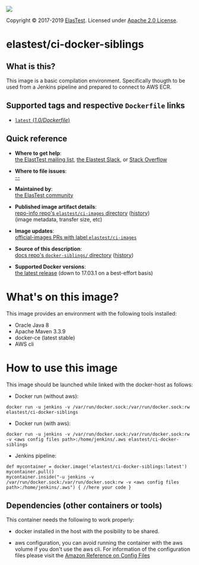 [![][ElasTest Logo]][ElasTest]

Copyright © 2017-2019 [ElasTest]. Licensed under [Apache 2.0 License].

elastest/ci-docker-siblings 
==============================

## What is this? 

This image is a basic compilation environment. Specifically thougth to be used from a Jenkins pipeline and prepared to connect to AWS ECR. 

## Supported tags and respective `Dockerfile` links
-	[ `latest` (*1.0/Dockerfile*)](https://github.com/elastest/ci-images/blob/master/docker-siblings/Dockerfile)

## Quick reference

-	**Where to get help**:  
	[the ElastTest mailing list](), [the Elastest Slack](), or [Stack Overflow]()

-	**Where to file issues**:  
	[--]()

-	**Maintained by**:  
	[the ElasTest community](https://github.com/elastest)

-	**Published image artifact details**:  
	[repo-info repo's `elastest/ci-images` directory](https://github.com/elastest/ci-images/blob/master/<image-name>) ([history](https://github.com/elastest/ci-images/commits/master/<image-name>))  
	(image metadata, transfer size, etc)

-	**Image updates**:  
	[official-images PRs with label `elastest/ci-images`](https://github.com/elastest/ci-images/pulls?q=label%3Alibrary%2Fmysql)  

-	**Source of this description**:  
	[docs repo's `docker-siblings/` directory](https://github.com/elastest/ci-images/tree/master/docker-siblings) ([history](https://github.com/elastest/ci-images/commits/master/docker-siblings))

-	**Supported Docker versions**:  
	[the latest release](https://github.com/docker/docker/releases/latest) (down to 17.03.1 on a best-effort basis)

# What's on this image?

This image provides an environment with the following tools installed:
- Oracle Java 8
- Apache Maven 3.3.9
- docker-ce (latest stable)
- AWS cli 


# How to use this image

This image should be launched while linked with the docker-host as follows:

- Docker run (without aws): 
```
docker run -u jenkins -v /var/run/docker.sock:/var/run/docker.sock:rw elastest/ci-docker-siblings 
```

- Docker run (with aws): 
```
docker run -u jenkins -v /var/run/docker.sock:/var/run/docker.sock:rw -v <aws config files path>:/home/jenkins/.aws elastest/ci-docker-siblings 
```

- Jenkins pipeline: 
```
def mycontainer = docker.image('elastest/ci-docker-siblings:latest')
mycontainer.pull() 
mycontainer.inside("-u jenkins -v /var/run/docker.sock:/var/run/docker.sock:rw -v <aws config files path>:/home/jenkins/.aws") { //here your code }
```

## Dependencies (other containers or tools)

This container needs the following to work properly:

- docker installed in the host with the posibility to be shared. 

- aws configuration, you can avoid running the container with the aws volume if you don't use the aws cli. For information of the configuration files please visit the [Amazon Reference on Config Files](http://docs.aws.amazon.com/cli/latest/userguide/cli-config-files.html) 



[Apache 2.0 License]: http://www.apache.org/licenses/LICENSE-2.0
[ElasTest]: http://elastest.io/
[ElasTest Logo]: http://elastest.io/images/logos_elastest/elastest-logo-gray-small.png
[ElasTest Twitter]: https://twitter.com/elastestio
[GitHub ElasTest Group]: https://github.com/elastest
